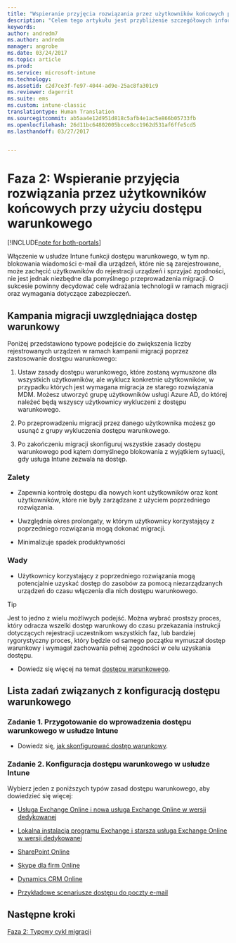 ```yaml
---
title: "Wspieranie przyjęcia rozwiązania przez użytkowników końcowych przy użyciu dostępu warunkowego | Microsoft Docs"
description: "Celem tego artykułu jest przybliżenie szczegółowych informacji na temat sposobu wykorzystania dostępu warunkowego w celu przyspieszenia rejestracji w usłudze Intune."
keywords: 
author: andredm7
ms.author: andredm
manager: angrobe
ms.date: 03/24/2017
ms.topic: article
ms.prod: 
ms.service: microsoft-intune
ms.technology: 
ms.assetid: c2d7ce3f-fe97-4044-ad9e-25ac8fa301c9
ms.reviewer: dagerrit
ms.suite: ems
ms.custom: intune-classic
translationtype: Human Translation
ms.sourcegitcommit: ab5aa4e12d951d818c5afb4e1ac5e866b05733fb
ms.openlocfilehash: 26d11bc64802005bcce8cc1962d531af6ffe5cd5
ms.lasthandoff: 03/27/2017


---
```


# <a name="phase-2-drive-end-user-adoption-with-conditional-access"></a>Faza 2: Wspieranie przyjęcia rozwiązania przez użytkowników końcowych przy użyciu dostępu warunkowego

[!INCLUDE[note for both-portals](../includes/note-for-both-portals.md)]

Włączenie w usłudze Intune funkcji dostępu warunkowego, w tym np. blokowania wiadomości e-mail dla urządzeń, które nie są zarejestrowane, może zachęcić użytkowników do rejestracji urządzeń i sprzyjać zgodności, nie jest jednak niezbędne dla pomyślnego przeprowadzenia migracji. O sukcesie powinny decydować cele wdrażania technologii w ramach migracji oraz wymagania dotyczące zabezpieczeń.

## <a name="migration-campaign-with-conditional-access"></a>Kampania migracji uwzględniająca dostęp warunkowy

Poniżej przedstawiono typowe podejście do zwiększenia liczby rejestrowanych urządzeń w ramach kampanii migracji poprzez zastosowanie dostępu warunkowego:

1.  Ustaw zasady dostępu warunkowego, które zostaną wymuszone dla wszystkich użytkowników, ale wyklucz konkretnie użytkowników, w przypadku których jest wymagana migracja ze starego rozwiązania MDM. Możesz utworzyć grupę użytkowników usługi Azure AD, do której należeć będą wszyscy użytkownicy wykluczeni z dostępu warunkowego.

2.  Po przeprowadzeniu migracji przez danego użytkownika możesz go usunąć z grupy wykluczenia dostępu warunkowego.

3.  Po zakończeniu migracji skonfiguruj wszystkie zasady dostępu warunkowego pod kątem domyślnego blokowania z wyjątkiem sytuacji, gdy usługa Intune zezwala na dostęp.

### <a name="advantages"></a>Zalety

-   Zapewnia kontrolę dostępu dla nowych kont użytkowników oraz kont użytkowników, które nie były zarządzane z użyciem poprzedniego rozwiązania.

-   Uwzględnia okres prolongaty, w którym użytkownicy korzystający z poprzedniego rozwiązania mogą dokonać migracji.

-   Minimalizuje spadek produktywności

### <a name="disadvantages"></a>Wady

-   Użytkownicy korzystający z poprzedniego rozwiązania mogą potencjalnie uzyskać dostęp do zasobów za pomocą niezarządzanych urządzeń do czasu włączenia dla nich dostępu warunkowego.

> [!TIP] 
> Jest to jedno z wielu możliwych podejść. Można wybrać prostszy proces, który odracza wszelki dostęp warunkowy do czasu przekazania instrukcji dotyczących rejestracji uczestnikom wszystkich faz, lub bardziej rygorystyczny proces, który będzie od samego początku wymuszał dostęp warunkowy i wymagał zachowania pełnej zgodności w celu uzyskania dostępu.

-   Dowiedz się więcej na temat [dostępu warunkowego](https://docs.microsoft.com/intune-azure/conditional-access/what-is-conditional-access).

## <a name="task-list-for-conditional-access"></a>Lista zadań związanych z konfiguracją dostępu warunkowego

### <a name="task-1-get-ready-for-intune-conditional-access"></a>Zadanie 1. Przygotowanie do wprowadzenia dostępu warunkowego w usłudze Intune

-   Dowiedz się, [jak skonfigurować dostęp warunkowy](https://docs.microsoft.com/intune/deploy-use/restrict-access-to-email-and-o365-services-with-microsoft-intune).

### <a name="task-2-setup-intune-conditional-access"></a>Zadanie 2. Konfiguracja dostępu warunkowego w usłudze Intune

Wybierz jeden z poniższych typów zasad dostępu warunkowego, aby dowiedzieć się więcej:

-   [Usługa Exchange Online i nowa usługa Exchange Online w wersji dedykowanej](https://docs.microsoft.com/intune/deploy-use/restrict-access-to-exchange-online-with-microsoft-intune)

-   [Lokalna instalacja programu Exchange i starsza usługa Exchange Online w wersji dedykowanej](https://docs.microsoft.com/intune/deploy-use/restrict-access-to-exchange-onpremises-with-microsoft-intune)

-   [SharePoint Online](https://docs.microsoft.com/intune/deploy-use/restrict-access-to-sharepoint-online-with-microsoft-intune)

-   [Skype dla firm Online](https://docs.microsoft.com/intune/deploy-use/restrict-access-to-skype-for-business-online-with-microsoft-intune)

-   [Dynamics CRM Online](https://docs.microsoft.com/intune/deploy-use/restrict-access-to-dynamics-crm-online-with-microsoft-intune)

-   [Przykładowe scenariusze dostępu do poczty e-mail](https://docs.microsoft.com/intune/deploy-use/restrict-email-access-example-scenarios)

## <a name="next-steps"></a>Następne kroki

[Faza 2: Typowy cykl migracji](https://docs.microsoft.com/intune/plan-design/migration-phase2-typical-migration-cycle)

